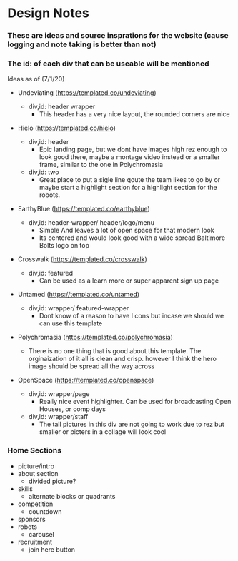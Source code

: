 # Design Notes
### These are ideas and source insprations for the website (cause logging and note taking is better than not) 
### The id: of each div that can be useable will be mentioned
Ideas as of (7/1/20) 

- Undeviating (https://templated.co/undeviating)
    - div,id: header wrapper 
        - This header has a very nice layout, the rounded corners are nice

- Hielo (https://templated.co/hielo)
    - div,id: header
        - Epic landing page, but we dont have images high rez enough to look good there, maybe a montage video instead or a smaller frame, similar to the one in Polychromasia
    - div,id: two 
        - Great place to put a sigle line qoute the team likes to go by or maybe start a highlight section for a highlight section for the robots.  

- EarthyBlue (https://templated.co/earthyblue)
    - div,id: header-wrapper/ header/logo/menu
        - Simple And leaves a lot of open space for that modern look
        - Its centered and would look good with a wide spread Baltimore Bolts logo on top

- Crosswalk (https://templated.co/crosswalk)
    - div,id: featured
        - Can be used as a learn more or super apparent sign up page
    
- Untamed (https://templated.co/untamed)
    - div,id: wrapper/ featured-wrapper  
        - Dont know of a reason to have I cons but incase we should we can use this template

- Polychromasia (https://templated.co/polychromasia)
    - There is no one thing that is good about this template. The orginaization of it all is clean and crisp. however I think the hero image should be spread all the way across 

- OpenSpace (https://templated.co/openspace)
    - div,id: wrapper/page
        - Really nice event highlighter. Can be used for broadcasting Open Houses, or comp days
    - div,id: wrapper/staff
        - The tall pictures in this div are not going to work due to rez but smaller or picters in a collage will look cool


### Home Sections
- picture/intro
- about section
    - divided picture?
- skills
    - alternate blocks or quadrants
- competition
    - countdown
- sponsors
- robots
    - carousel
- recruitment
    - join here button

